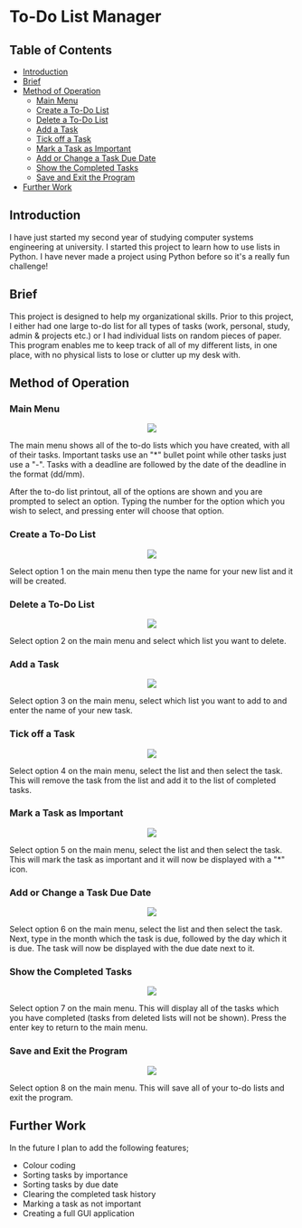 # To-Do List Manager

## Table of Contents

- [Introduction](#introduction)
- [Brief](#brief)
- [Method of Operation](#method-of-operation)
  * [Main Menu](#main-menu)
  * [Create a To-Do List](#create-a-to-do-list)
  * [Delete a To-Do List](#delete-a-to-do-list)
  * [Add a Task](#add-a-task)
  * [Tick off a Task](#tick-off-a-task)
  * [Mark a Task as Important](#mark-a-task-as-important)
  * [Add or Change a Task Due Date](#add-or-change-a-task-due-date)
  * [Show the Completed Tasks](#show-the-completed-tasks)
  * [Save and Exit the Program](#save-and-exit-the-program)
- [Further Work](#further-work)

## Introduction

I have just started my second year of studying computer systems engineering at university. I started this project to learn how to use lists in Python. I have never made a project using Python before so it's a really fun challenge!


## Brief

This project is designed to help my organizational skills. Prior to this project, I either had one large to-do list for all types of tasks (work, personal, study, admin & projects etc.) or I had individual lists on random pieces of paper. This program enables me to keep track of all of my different lists, in one place, with no physical lists to lose or clutter up my desk with. 

## Method of Operation

### Main Menu

<p align="center">
	<img  src="./Images/Main_Menu.PNG" />
</p>

The main menu shows all of the to-do lists which you have created, with all of their tasks. Important tasks use an "*" bullet point while other tasks just use a "-". Tasks with a deadline are followed by the date of the deadline in the format (dd/mm).

After the to-do list printout, all of the options are shown and you are prompted to select an option. Typing the number for the option which you wish to select, and pressing enter will choose that option.

### Create a To-Do List

<p align="center">
	<img  src="./Images/Create_A_List.PNG" />
</p>

Select option 1 on the main menu then type the name for your new list and it will be created.

### Delete a To-Do List

<p align="center">
	<img  src="./Images/Delete_A_List.PNG" />
</p>

Select option 2 on the main menu and select which list you want to delete.

### Add a Task

<p align="center">
	<img  src="./Images/Add_A_Task.PNG" />
</p>

Select option 3 on the main menu, select which list you want to add to and enter the name of your new task. 

### Tick off a Task

<p align="center">
	<img  src="./Images/Tick_Off_Task.PNG" />
</p>

Select option 4 on the main menu, select the list and then select the task. This will remove the task from the list and add it to the list of completed tasks.

### Mark a Task as Important

<p align="center">
	<img  src="./Images/Mark_Important_Task.PNG" />
</p>

Select option 5 on the main menu, select the list and then select the task. This will mark the task as important and it will now be displayed with a "*" icon.

### Add or Change a Task Due Date

<p align="center">
	<img  src="./Images/Add_Due_Date.PNG" />
</p>

Select option 6 on the main menu, select the list and then select the task. Next, type in the month which the task is due, followed by the day which it is due. The task will now be displayed with the due date next to it.

### Show the Completed Tasks

<p align="center">
	<img  src="./Images/Show_Complete_Tasks.PNG" />
</p>

Select option 7 on the main menu. This will display all of the tasks which you have completed (tasks from deleted lists will not be shown). Press the enter key to return to the main menu.

### Save and Exit the Program

<p align="center">
	<img  src="./Images/Save_And_Exit.PNG" />
</p>

Select option 8 on the main menu. This will save all of your to-do lists and exit the program.

## Further Work

In the future I plan to add the following features;

- Colour coding
- Sorting tasks by importance
- Sorting tasks by due date
- Clearing the completed task history
- Marking a task as not important
- Creating a full GUI application

